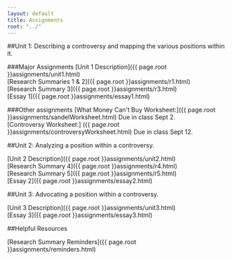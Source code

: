 ```yaml
---
layout: default
title: Assignments
root: "../"
---
```


##Unit 1: Describing a controversy and mapping the various positions within it.

###Major Assignments
[Unit 1 Description]({{ page.root }}assignments/unit1.html)  
[Research Summaries 1 & 2]({{ page.root }}assignments/r1.html)  
[Research Summary 3]({{ page.root }}assignments/r3.html)  
[Essay 1]({{ page.root }}assignments/essay1.html)  

###Other assignments
[What Money Can't Buy Worksheet:]({{ page.root }}assignments/sandelWorksheet.html) Due in class Sept 2.  
[Controversy Worksheet:] ({{ page.root }}assignments/controversyWorksheet.html) Due in class Sept 12.

##Unit 2: Analyzing a position within a controversy.  

[Unit 2 Description]({{ page.root }}assignments/unit2.html)  
[Research Summary 4]({{ page.root }}assignments/r4.html)  
[Research Summary 5]({{ page.root }}assignments/r5.html)  
[Essay 2]({{ page.root }}assignments/essay2.html)  

##Unit 3: Advocating a position within a controversy. 

[Unit 3 Description]({{ page.root }}assignments/unit3.html)  
[Essay 3]({{ page.root }}assignments/essay3.html)  

##Helpful Resources

[Research Summary Reminders]({{ page.root }}assignments/reminders.html)  








































